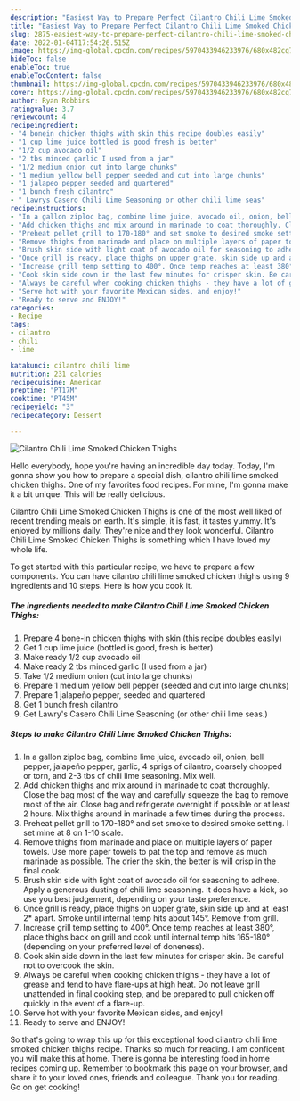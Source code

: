 ```yaml
---
description: "Easiest Way to Prepare Perfect Cilantro Chili Lime Smoked Chicken Thighs"
title: "Easiest Way to Prepare Perfect Cilantro Chili Lime Smoked Chicken Thighs"
slug: 2875-easiest-way-to-prepare-perfect-cilantro-chili-lime-smoked-chicken-thighs
date: 2022-01-04T17:54:26.515Z
image: https://img-global.cpcdn.com/recipes/5970433946233976/680x482cq70/cilantro-chili-lime-smoked-chicken-thighs-recipe-main-photo.jpg
hideToc: false
enableToc: true
enableTocContent: false
thumbnail: https://img-global.cpcdn.com/recipes/5970433946233976/680x482cq70/cilantro-chili-lime-smoked-chicken-thighs-recipe-main-photo.jpg
cover: https://img-global.cpcdn.com/recipes/5970433946233976/680x482cq70/cilantro-chili-lime-smoked-chicken-thighs-recipe-main-photo.jpg
author: Ryan Robbins
ratingvalue: 3.7
reviewcount: 4
recipeingredient:
- "4 bonein chicken thighs with skin this recipe doubles easily"
- "1 cup lime juice bottled is good fresh is better"
- "1/2 cup avocado oil"
- "2 tbs minced garlic I used from a jar"
- "1/2 medium onion cut into large chunks"
- "1 medium yellow bell pepper seeded and cut into large chunks"
- "1 jalapeo pepper seeded and quartered"
- "1 bunch fresh cilantro"
- " Lawrys Casero Chili Lime Seasoning or other chili lime seas"
recipeinstructions:
- "In a gallon ziploc bag, combine lime juice, avocado oil, onion, bell pepper, jalapeño pepper, garlic, 4 sprigs of cilantro, coarsely chopped or torn, and 2-3 tbs of chili lime seasoning. Mix well."
- "Add chicken thighs and mix around in marinade to coat thoroughly. Close the bag most of the way and carefully squeeze the bag to remove most of the air. Close bag and refrigerate overnight if possible or at least 2 hours. Mix thighs around in marinade a few times during the process."
- "Preheat pellet grill to 170-180° and set smoke to desired smoke setting. I set mine at 8 on 1-10 scale."
- "Remove thighs from marinade and place on multiple layers of paper towels. Use more paper towels to pat the top and remove as much marinade as possible. The drier the skin, the better is will crisp in the final cook."
- "Brush skin side with light coat of avocado oil for seasoning to adhere. Apply a generous dusting of chili lime seasoning. It does have a kick, so use you best judgement, depending on your taste preference."
- "Once grill is ready, place thighs on upper grate, skin side up and at least 2* apart. Smoke until internal temp hits about 145°. Remove from grill."
- "Increase grill temp setting to 400°. Once temp reaches at least 380°, place thighs back on grill and cook until internal temp hits 165-180° (depending on your preferred level of doneness)."
- "Cook skin side down in the last few minutes for crisper skin. Be careful not to overcook the skin."
- "Always be careful when cooking chicken thighs - they have a lot of grease and tend to have flare-ups at high heat. Do not leave grill unattended in final cooking step, and be prepared to pull chicken off quickly in the event of a flare-up."
- "Serve hot with your favorite Mexican sides, and enjoy!"
- "Ready to serve and ENJOY!"
categories:
- Recipe
tags:
- cilantro
- chili
- lime

katakunci: cilantro chili lime 
nutrition: 231 calories
recipecuisine: American
preptime: "PT17M"
cooktime: "PT45M"
recipeyield: "3"
recipecategory: Dessert

---
```



![Cilantro Chili Lime Smoked Chicken Thighs](https://img-global.cpcdn.com/recipes/5970433946233976/680x482cq70/cilantro-chili-lime-smoked-chicken-thighs-recipe-main-photo.jpg)

Hello everybody, hope you're having an incredible day today. Today, I'm gonna show you how to prepare a special dish, cilantro chili lime smoked chicken thighs. One of my favorites food recipes. For mine, I'm gonna make it a bit unique. This will be really delicious.



Cilantro Chili Lime Smoked Chicken Thighs is one of the most well liked of recent trending meals on earth. It's simple, it is fast, it tastes yummy. It's enjoyed by millions daily. They're nice and they look wonderful. Cilantro Chili Lime Smoked Chicken Thighs is something which I have loved my whole life.


To get started with this particular recipe, we have to prepare a few components. You can have cilantro chili lime smoked chicken thighs using 9 ingredients and 10 steps. Here is how you cook it.

<!--inarticleads1-->

##### The ingredients needed to make Cilantro Chili Lime Smoked Chicken Thighs:

1. Prepare 4 bone-in chicken thighs with skin (this recipe doubles easily)
1. Get 1 cup lime juice (bottled is good, fresh is better)
1. Make ready 1/2 cup avocado oil
1. Make ready 2 tbs minced garlic (I used from a jar)
1. Take 1/2 medium onion (cut into large chunks)
1. Prepare 1 medium yellow bell pepper (seeded and cut into large chunks)
1. Prepare 1 jalapeño pepper, seeded and quartered
1. Get 1 bunch fresh cilantro
1. Get  Lawry&#39;s Casero Chili Lime Seasoning (or other chili lime seas.)




<!--inarticleads2-->

##### Steps to make Cilantro Chili Lime Smoked Chicken Thighs:

1. In a gallon ziploc bag, combine lime juice, avocado oil, onion, bell pepper, jalapeño pepper, garlic, 4 sprigs of cilantro, coarsely chopped or torn, and 2-3 tbs of chili lime seasoning. Mix well.
1. Add chicken thighs and mix around in marinade to coat thoroughly. Close the bag most of the way and carefully squeeze the bag to remove most of the air. Close bag and refrigerate overnight if possible or at least 2 hours. Mix thighs around in marinade a few times during the process.
1. Preheat pellet grill to 170-180° and set smoke to desired smoke setting. I set mine at 8 on 1-10 scale.
1. Remove thighs from marinade and place on multiple layers of paper towels. Use more paper towels to pat the top and remove as much marinade as possible. The drier the skin, the better is will crisp in the final cook.
1. Brush skin side with light coat of avocado oil for seasoning to adhere. Apply a generous dusting of chili lime seasoning. It does have a kick, so use you best judgement, depending on your taste preference.
1. Once grill is ready, place thighs on upper grate, skin side up and at least 2* apart. Smoke until internal temp hits about 145°. Remove from grill.
1. Increase grill temp setting to 400°. Once temp reaches at least 380°, place thighs back on grill and cook until internal temp hits 165-180° (depending on your preferred level of doneness).
1. Cook skin side down in the last few minutes for crisper skin. Be careful not to overcook the skin.
1. Always be careful when cooking chicken thighs - they have a lot of grease and tend to have flare-ups at high heat. Do not leave grill unattended in final cooking step, and be prepared to pull chicken off quickly in the event of a flare-up.
1. Serve hot with your favorite Mexican sides, and enjoy!
1. Ready to serve and ENJOY!



So that's going to wrap this up for this exceptional food cilantro chili lime smoked chicken thighs recipe. Thanks so much for reading. I am confident you will make this at home. There is gonna be interesting food in home recipes coming up. Remember to bookmark this page on your browser, and share it to your loved ones, friends and colleague. Thank you for reading. Go on get cooking!

